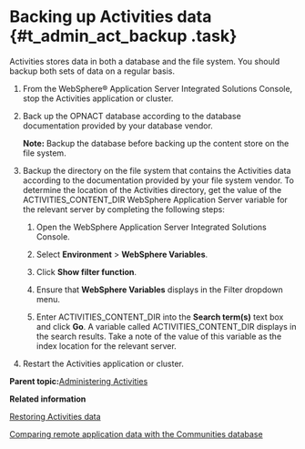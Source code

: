 # Backing up Activities data {#t_admin_act_backup .task}

Activities stores data in both a database and the file system. You should backup both sets of data on a regular basis.

1.  From the WebSphere® Application Server Integrated Solutions Console, stop the Activities application or cluster.

2.  Back up the OPNACT database according to the database documentation provided by your database vendor.

    **Note:** Backup the database before backing up the content store on the file system.

3.  Backup the directory on the file system that contains the Activities data according to the documentation provided by your file system vendor. To determine the location of the Activities directory, get the value of the ACTIVITIES\_CONTENT\_DIR WebSphere Application Server variable for the relevant server by completing the following steps:

    1.  Open the WebSphere Application Server Integrated Solutions Console.

    2.  Select **Environment** \> **WebSphere Variables**.

    3.  Click **Show filter function**.

    4.  Ensure that **WebSphere Variables** displays in the Filter dropdown menu.

    5.  Enter ACTIVITIES\_CONTENT\_DIR into the **Search term\(s\)** text box and click **Go**. A variable called ACTIVITIES\_CONTENT\_DIR displays in the search results. Take a note of the value of this variable as the index location for the relevant server.

4.  Restart the Activities application or cluster.


**Parent topic:**[Administering Activities](../admin/c_admin_act_overview.md)

**Related information**  


[Restoring Activities data](../admin/t_admin_act_restore_data.md)

[Comparing remote application data with the Communities database](../admin/t_admin_communities_sync_remote_apps.md)

